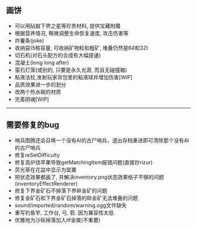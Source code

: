 ## 画饼

* 可以用砧敲下界之星等珍贵材料, 提供宝藏附魔
* 根据营养情况, 略微调整生命恢复速度, 攻击伤害等
* 炸薯条(joke)
* 收纳袋(5格容量, 可收纳矿物粒和粗矿, 堆叠仍然是64和32)
* 切石机(对石头配方的合成有大幅提速)
* 混凝土(long long after)
* 萤石灯笼(或别的, 只要是永久光源, 而且无碰撞箱)
* 粘液法杖,发射玩家背包里的粘液球并增加伤害[WIP]
* 品质效果进一步的划分
* 改两个热水碗的材质
* 完善阴魂[WIP]

---

## 需要修复的bug

* 哨兵图腾还会召唤一个没有AI的古尸哨兵，退出存档重进即可清除那个没有AI的古尸哨兵
* 修复reSetDifficulty
* 修复高炉烧苹果导致getMatchingItem报错问题(直接抄rizur)
* 荧光草在花盆中显示为罂粟
* 把状态效果都画了, 并解决inventory.png状态效果格子不够的问题(inventoryEffectRenderer)
* 修复下界金矿石不掉落下界碎金矿的问题
* 修复金矿石和下界金矿石掉落的碎金矿无法堆叠的问题
* sound/imported/random/warning.ogg文件缺失
* 重写钓鱼竿, 工作台, 弓, 箭. 因为兼容性太低
* 优雅地为沙砾掉落加入itf金属(不重要)